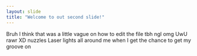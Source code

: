 ```yaml
---
layout: slide
title: "Welcome to out second slide!"
---
```

Bruh I think that was a little vague on how to edit the file tbh ngl omg UwU rawr XD nuzzles
Laser lights all around me when I get the chance to get my groove on
